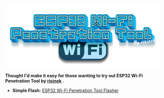 ![Header](Images/esp32wpt.png)
<br>



  <b>Thought I'd make it easy for those wanting to try out ESP32 Wi-Fi Penetration Tool by <a href="https://github.com/risinek/esp32-wifi-penetration-tool">risinek</a> .</b> 
- **Simple Flash:** <a href=https://atomnft.github.io/ESP32-Wi-Fi-Penetration-Tool/flash0.html>ESP32 Wi-Fi Penetration Tool Flasher</a>

